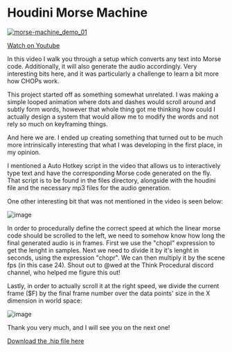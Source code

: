 # Houdini Morse Machine

[![morse-machine_demo_01](https://user-images.githubusercontent.com/81909946/129100191-be036bd3-8b3a-4b04-a7d7-19d9722e4448.gif)](https://www.youtube.com/watch?v=rKTLy-FtEzE)

[Watch on Youtube](https://youtu.be/rKTLy-FtEzE)

In this video I walk you through a setup which converts any text into Morse code. Additionally, it will also generate the audio accordingly. Very interesting bits here, and it was particularly a challenge to learn a bit more how CHOPs work.

This project started off as something somewhat unrelated. I was making a simple looped animation where dots and dashes would scroll around and subtly form words, however that whole thing got me thinking how could I actually design a system that would allow me to modify the words and not rely so much on keyframing things.

And here we are. I ended up creating something that turned out to be much more intrinsically interesting that what I was developing in the first place, in my opinion.

I mentioned a Auto Hotkey script in the video that allows us to interactively type text and have the corresponding Morse code generated on the fly. That script is to be found in the files directory, alongside with the houdini file and the necessary mp3 files for the audio generation.

One other interesting bit that was not mentioned in the video is seen below:

![image](https://user-images.githubusercontent.com/81909946/129100396-ee6f4b57-e8cc-45ad-9a65-aee6517f2c9b.png)

In order to procedurally define the correct speed at which the linear morse code should be scrolled to the left, we need to somehow know how long the final generated audio is in frames. First we use the "chopl" expression to get the lenght in samples. Next we need to divide it by it's lenght in seconds, using the expression "chopr". We can then multiply it by the scene fps (in this case 24). Shout out to @wed at the Think Procedural discord channel, who helped me figure this out!

Lastly, in order to actually scroll it at the right speed, we divide the current frame ($F) by the final frame number over the data points' size in the X dimension in world space:

![image](https://user-images.githubusercontent.com/81909946/129101338-6c46bdae-ad7c-42b5-91b7-6b56ef90b5e6.png)

Thank you very much, and I will see you on the next one!

[Download the .hip file here](https://github.com/ribponce/particula/blob/master/tutorials/houdini_morse_machine/files/particula_morse_machine_SHARE.hip)




